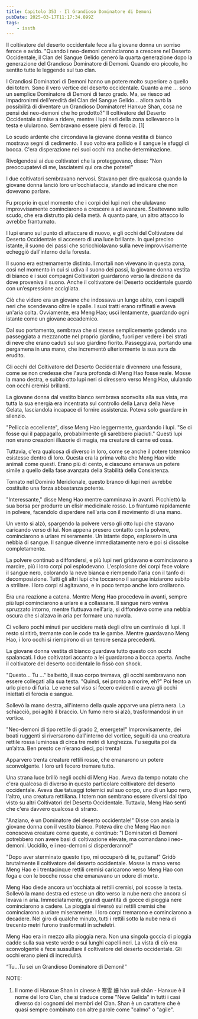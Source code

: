 ```yaml
---
title: Capitolo 353 - Il Grandioso Dominatore di Demoni
pubDate: 2025-03-17T11:17:34.899Z
tags:
    - issth
---
```



Il coltivatore del deserto occidentale fece alla giovane donna un sorriso feroce e avido. "Quando i neo-demoni cominciarono a crescere nel Deserto Occidentale, il Clan del Sangue Gelido generò la quarta generazione dopo la generazione del Grandioso Dominatore di Demoni. Quando ero piccolo, ho sentito tutte le leggende sul tuo clan.


I Grandiosi Dominatori di Demoni hanno un potere molto superiore a quello dei totem. Sono il vero vertice del deserto occidentale. Quanto a me ... sono un semplice Dominatore di Demoni di terzo grado. Ma, se riesco ad impadronirmi dell'eredità del Clan del Sangue Gelido... allora avrò la possibilità di diventare un Grandioso Dominatore! Hanxue Shan, cosa ne pensi dei neo-demoni che ho prodotto?" Il coltivatore del Deserto Occidentale si mise a ridere, mentre i lupi neri della zona sollevarono la testa e ulularono.
Sembravano essere pieni di ferocia. [1]


Lo scudo ardente che circondava la giovane donna vestita di bianco mostrava segni di cedimento. Il suo volto era pallido e il sangue le sfuggì di bocca. C'era disperazione nei suoi occhi ma anche determinazione.


Rivolgendosi ai due coltivatori che la proteggevano, disse: "Non preoccupatevi di me, lasciatemi qui ora che potete!"


I due coltivatori sembravano nervosi. Stavano per dire qualcosa quando la giovane donna lanciò loro un’occhiataccia, stando ad indicare che non dovevano parlare.


Fu proprio in quel momento che i corpi dei lupi neri che ululavano improvvisamente cominciarono a crescere a ad avanzare. Sbattevano sullo scudo, che era distrutto più della metà. A quanto pare, un altro attacco lo avrebbe frantumato.


I lupi erano sul punto di attaccare di nuovo, e gli occhi del Coltivatore del Deserto Occidentale si accesero di una luce brillante. In quel preciso istante, il suono dei passi che scricchiolavano sulla neve improvvisamente echeggiò dall'interno della foresta.


Il suono era estremamente distinto. I mortali non vivevano in questa zona, così nel momento in cui si udiva il suono dei passi, la giovane donna vestita di bianco e i suoi compagni Coltivatori guardarono verso la direzione da dove proveniva il suono. Anche il coltivatore del Deserto occidentale guardò con un’espressione accigliata.


Ciò che videro era un giovane che indossava un lungo abito, con i capelli neri che scendevano oltre le spalle. I suoi tratti erano raffinati e aveva un'aria colta. Ovviamente, era Meng Hao; uscì lentamente, guardando ogni istante come un giovane accademico.


Dal suo portamento, sembrava che si stesse semplicemente godendo una passeggiata a mezzanotte nel proprio giardino, fuori per vedere i bei strati di neve che erano caduti sul suo giardino fiorito. Passeggiava, portando una pergamena in una mano, che incrementò ulteriormente la sua aura da erudito.


Gli occhi del Coltivatore del Deserto Occidentale divennero una fessura, come se non credesse che l'aura profonda di Meng Hao fosse reale. Mosse la mano destra, e subito otto lupi neri si diressero verso Meng Hao, ululando con occhi cremisi brillanti.


La giovane donna dal vestito bianco sembrava sconvolta alla sua vista, ma tutta la sua energia era incentrata sul controllo della Larva della Neve Gelata, lasciandola incapace di fornire assistenza. Poteva solo guardare in silenzio.


"Pelliccia eccellente", disse Meng Hao leggermente, guardando i lupi. "Se ci fosse qui il pappagallo, probabilmente gli sarebbero piaciuti." Questi lupi non erano creazioni illusorie di magia, ma creature di carne ed ossa.


Tuttavia, c'era qualcosa di diverso in loro, come se anche il potere totemico esistesse dentro di loro.
Questa era la prima volta che Meng Hao vide animali come questi. Erano più di cento, e ciascuno emanava un potere simile a quello della fase avanzata della Stabilità della Consistenza.


Tornato nel Dominio Meridionale, questo branco di lupi neri avrebbe costituito una forza abbastanza potente.


"Interessante," disse Meng Hao mentre camminava in avanti. Picchiettò la sua borsa per produrre un elisir medicinale rosso. Lo frantumò rapidamente in polvere, facendolo disperdere nell'aria con il movimento di una mano.


Un vento si alzò, spargendo la polvere verso gli otto lupi che stavano caricando verso di lui. Non appena presero contatto con la polvere, cominciarono a urlare miseramente. Un istante dopo, esplosero in una nebbia di sangue. Il sangue divenne immediatamente nero e poi si dissolse completamente.


La polvere continuò a diffondersi, e più lupi neri gridavano e cominciavano a marcire, più i loro corpi poi esplodevano. L'esplosione dei corpi fece volare il sangue nero, colorando la neve bianca e riempendo l'aria con il tanfo di decomposizione. Tutti gli altri lupi che toccarono il sangue iniziarono subito a strillare. I loro corpi si agitavano, e in poco tempo anche loro crollarono.


Era una reazione a catena. Mentre Meng Hao procedeva in avanti, sempre più lupi cominciarono a urlare e a collassare. Il sangue nero veniva spruzzato intorno, mentre fluttuava nell'aria, si diffondeva come una nebbia oscura che si alzava in aria per formare una nuvola.


Ci vollero pochi minuti per uccidere metà degli oltre un centinaio di lupi. Il resto si ritirò, tremante con le code tra le gambe. Mentre guardavano Meng Hao, i loro occhi si riempirono di un terrore senza precedenti.


La giovane donna vestita di bianco guardava tutto questo con occhi spalancati. I due coltivatori accanto a lei guardarono a bocca aperta. Anche il coltivatore del deserto occidentale lo fissò con shock.


"Questo… Tu ..." balbettò, il suo corpo tremava, gli occhi sembravano non essere collegati alla sua testa.
"Quindi, sei pronto a morire, eh?" Poi fece un urlo pieno di furia. Le vene sul viso si fecero evidenti e aveva gli occhi iniettati di ferocia e sangue.


Sollevò la mano destra, all'interno della quale apparve una pietra nera. La schiacciò, poi agitò il braccio.
Un fumo nero si alzò, trasformandosi in un vortice.


"Neo-demoni di tipo rettile di grado 2, emergete!" Improvvisamente, dei boati ruggenti si riversarono dall'interno del vortice, seguiti da una creatura rettile rossa luminosa di circa tre metri di lunghezza. Fu seguita poi da un’altra. Ben presto ce n’erano dieci, poi trenta!


Apparvero trenta creature rettili rosse, che emanarono un potere sconvolgente. I loro urli fecero tremare tutto.


Una strana luce brillò negli occhi di Meng Hao. Aveva da tempo notato che c'era qualcosa di diverso in questo particolare coltivatore del deserto occidentale. Aveva due tatuaggi totemici sul suo corpo, uno di un lupo nero, l'altro, una creatura rettiliana. I totem non sembrano essere diversi dal tipo visto su altri Coltivatori del Deserto Occidentale. Tuttavia, Meng Hao sentì che c'era davvero qualcosa di strano.


"Anziano, è un Dominatore del deserto occidentale!" Disse con ansia la giovane donna con il vestito bianco.
Poteva dire che Meng Hao non conosceva creature come queste, e continuò: "I Dominatori di Demoni potrebbero non avere basi di coltivazione elevate, ma comandano i neo-demoni. Uccidilo, e i neo-demoni si disperderanno!"


"Dopo aver sterminato questo tipo, mi occuperò di te, puttana!" Gridò brutalmente il coltivatore del deserto occidentale. Mosse la mano verso Meng Hao e i trentacinque rettili cremisi caricarono verso Meng Hao con foga e con le bocche rosse che emanavano un odore di morte.


Meng Hao diede ancora un'occhiata ai rettili cremisi, poi scosse la testa. Sollevò la mano destra ed estese un dito verso la nube nera che ancora si levava in aria. Immediatamente, grandi quantità di gocce di pioggia nere cominciarono a cadere. La pioggia si riversò sui rettili cremisi che cominciarono a urlare miseramente. I loro corpi tremarono e cominciarono a decadere. Nel giro di qualche minuto, tutti i rettili sotto la nube nera di trecento metri furono trasformati in scheletri.


Meng Hao era in mezzo alla pioggia nera. Non una singola goccia di pioggia cadde sulla sua veste verde o sui lunghi capelli neri. La vista di ciò era sconvolgente e fece sussultare il coltivatore del deserto occidentale. Gli occhi erano pieni di incredulità.


“Tu…Tu sei un Grandioso Dominatore di Demoni!”


NOTE:


1. Il nome di Hanxue Shan in cinese è 寒雪 姗 hán xuě shān - Hanxue è il nome del loro Clan, che si traduce come "Neve Gelida" in tutti i casi diverso dai cognomi dei membri del Clan. Shan è un carattere che è quasi sempre combinato con altre parole come "calmo" o "agile".
                                
                                



